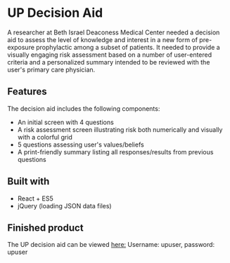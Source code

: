 # UP Decision Aid
A researcher at Beth Israel Deaconess Medical Center needed a decision aid to assess the level of knowledge and interest in a new form of pre-exposure prophylactic among a subset of patients. It needed to provide a visually engaging risk assessment based on a number of user-entered criteria and a personalized summary intended to be reviewed with the user's primary care physician.

## Features
The decision aid includes the following components:
* An initial screen with 4 questions
* A risk assessment screen illustrating risk both numerically and visually with a colorful grid
* 5 questions assessing user's values/beliefs
* A print-friendly summary listing all responses/results from previous questions

## Built with
* React + ES5
* jQuery (loading JSON data files)

## Finished product
The UP decision aid can be viewed [here:](http://understandingprep.org/prep_decision_aid) Username: upuser, password: upuser
